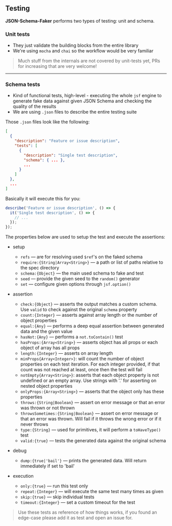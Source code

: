 
## Testing

**JSON-Schema-Faker** performs two types of testing: unit and schema.

### Unit tests

- They just validate the building blocks from the entire library
- We're using `mocha` and `chai` so the workflow would be very familiar

> Much stuff from the internals are not covered by unit-tests yet, PRs for increasing that are very welcome!

----

### Schema tests

- Kind of functional tests, high-level - executing the whole `jsf` engine to generate fake data against given JSON Schema and checking the quality of the results
- We are using `.json` files to describe the entire testing suite

Those `.json` files look like the following:

```json
[
  {
    "description": "Feature or issue description",
    "tests": [
      {
        "description": "Single test description",
        "schema": { ... },
        ...
      }
    ]
  },
  ...
]
```

Basically it will execute this for you:

```js
describe('Feature or issue description', () => {
  it('Single test description', () => {
    // ...
  });
});
```

The properties below are used to setup the test and execute the assertions:

- setup
  - `refs` &mdash; are for resolving used `$ref`'s on the faked schema
  - `require:{String|Array<String>}` &mdash; a path or list of paths relative to the spec directory
  - `schema:{Object}` &mdash; the main used schema to fake and test
  - `seed` &mdash; provide the given seed to the `random()` generator
  - `set` &mdash; configure given options through `jsf.option()`

- assertion
  - `check:{Object}` &mdash; asserts the output matches a custom schema. Use `valid` to check against the original `schema` property
  - `count:{Integer}` &mdash; asserts against array length or the number of object properties
  - `equal:{Any}` &mdash; performs a deep equal assertion between generated data and the given value
  - `hasNot:{Any}` &mdash; performs a `not.toContain()` test
  - `hasProps:{Array<String>}` &mdash; asserts object has all props or each object of array has all props
  - `length:{Integer}` &mdash; asserts on array length
  - `minProps{Array<Integer>}`: will count the number of object properties on each test iteration. For each integer provided, if that count was not reached at least, once then the test will fail
  - `notEmpty{Array<String>}`: asserts that each object property is not undefined or an empty array. Use strings with '.' for asserting on nested object properties
  - `onlyProps:{Array<String>}` &mdash; asserts that the object only has these properties
  - `throws:{String|Boolean}` &mdash; assert on error message or that an error was thrown or not thrown
  - `throwsSometimes:{String|Boolean}` &mdash; assert on error message or that an error was thrown. Will fail if it throws the wrong error or if it never throws
  - `type:{String}` &mdash; used for primitives, it will perform a `toHaveType()` test
  - `valid:{true}` &mdash; tests the generated data against the original schema

- debug
  - `dump:{true|'bail'}` &mdash; prints the generated data. Will return immediately if set to 'bail'

- execution
  - `only:{true}` &mdash; run this test only
  - `repeat:{Integer}` &mdash; will execute the same test many times as given
  - `skip:{true}` &mdash; skip individual tests
  - `timeout:{Integer}` &mdash; set a custom timeout for the test


> Use these tests as reference of how things works, if you found an edge-case please add it as test and open an issue for.
